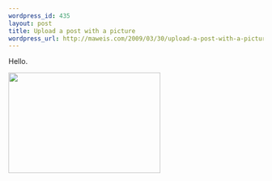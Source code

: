 ```yaml
--- 
wordpress_id: 435
layout: post
title: Upload a post with a picture
wordpress_url: http://maweis.com/2009/03/30/upload-a-post-with-a-picture/
---
```

Hello.
<p><a href="http://maweis.com/wp-content/uploads/2009/03/l-640-425-805f1089-e3ca-4958-b71a-d0c3c6a99922.jpeg"><img src="http://maweis.com/wp-content/uploads/2009/03/l-640-425-805f1089-e3ca-4958-b71a-d0c3c6a99922.jpeg" alt="" width="300" height="199" class="alignnone size-full wp-image-364" /></a></p>
